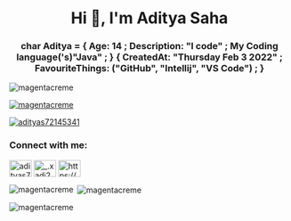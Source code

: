 <h1 align="center">Hi 👋, I'm Aditya Saha</h1>
<h3 align="center">char Aditya = {
  Age: 14 ; 
  Description: "I code" ;
  My Coding language('s)"Java" ;
  }
  {
  CreatedAt: "Thursday Feb 3 2022" ; 
  FavouriteThings: ("GitHub", "Intellij", "VS Code") ;
}</h3>

<p align="left"> <img src="https://komarev.com/ghpvc/?username=magentacreme&label=Profile%20views&color=0e75b6&style=flat" alt="magentacreme" /> </p>

<p align="left"> <a href="https://github.com/ryo-ma/github-profile-trophy"><img src="https://github-profile-trophy.vercel.app/?username=magentacreme" alt="magentacreme" /></a> </p>

<p align="left"> <a href="https://twitter.com/adityas72145341" target="blank"><img src="https://img.shields.io/twitter/follow/adityas72145341?logo=twitter&style=for-the-badge" alt="adityas72145341" /></a> </p>

<h3 align="left">Connect with me:</h3>
<p align="left">
<a href="https://twitter.com/adityas72145341" target="blank"><img align="center" src="https://raw.githubusercontent.com/rahuldkjain/github-profile-readme-generator/master/src/images/icons/Social/twitter.svg" alt="adityas72145341" height="30" width="40" /></a>
<a href="https://instagram.com/_.xadi2007x._" target="blank"><img align="center" src="https://raw.githubusercontent.com/rahuldkjain/github-profile-readme-generator/master/src/images/icons/Social/instagram.svg" alt="_.xadi2007x._" height="30" width="40" /></a>
<a href="https://www.youtube.com/c/https://www.youtube.com/channel/uccfo-5lo70rdyco8gklcufw" target="blank"><img align="center" src="https://raw.githubusercontent.com/rahuldkjain/github-profile-readme-generator/master/src/images/icons/Social/youtube.svg" alt="https://www.youtube.com/channel/uccfo-5lo70rdyco8gklcufw" height="30" width="40" /></a>
</p>

<p><img align="left" src="https://github-readme-stats.vercel.app/api/top-langs?username=magentacreme&show_icons=true&locale=en&layout=compact" alt="magentacreme" /></p>

<p>&nbsp;<img align="center" src="https://github-readme-stats.vercel.app/api?username=magentacreme&show_icons=true&locale=en" alt="magentacreme" /></p>

<p><img align="center" src="https://github-readme-streak-stats.herokuapp.com/?user=magentacreme&" alt="magentacreme" /></p>
